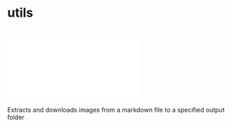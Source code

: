 # utils

## ![Image extractor](./image_extractor/readme.md)

Extracts and downloads images from a markdown file to a specified output folder
